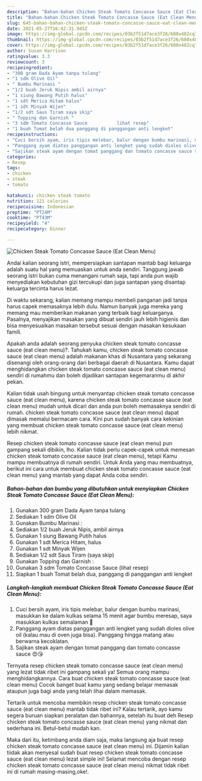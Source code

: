 ```yaml
---
description: "Bahan-bahan Chicken Steak Tomato Concasse Sauce (Eat Clean Menu) yang sedap dan Mudah Dibuat"
title: "Bahan-bahan Chicken Steak Tomato Concasse Sauce (Eat Clean Menu) yang sedap dan Mudah Dibuat"
slug: 645-bahan-bahan-chicken-steak-tomato-concasse-sauce-eat-clean-menu-yang-sedap-dan-mudah-dibuat
date: 2021-05-27T16:42:31.945Z
image: https://img-global.cpcdn.com/recipes/03b2f51d7ace3f26/680x482cq70/chicken-steak-tomato-concasse-sauce-eat-clean-menu-foto-resep-utama.jpg
thumbnail: https://img-global.cpcdn.com/recipes/03b2f51d7ace3f26/680x482cq70/chicken-steak-tomato-concasse-sauce-eat-clean-menu-foto-resep-utama.jpg
cover: https://img-global.cpcdn.com/recipes/03b2f51d7ace3f26/680x482cq70/chicken-steak-tomato-concasse-sauce-eat-clean-menu-foto-resep-utama.jpg
author: Susan Harrison
ratingvalue: 3.3
reviewcount: 3
recipeingredient:
- "300 gram Dada Ayam tanpa tulang"
- "1 sdm Olive Oil"
- " Bumbu Marinasi "
- "1/2 buah Jeruk Nipis ambil airnya"
- "1 siung Bawang Putih halus"
- "1 sdt Merica Hitam halus"
- "1 sdt Minyak Wijen"
- "1/2 sdt Saus Tiram saya skip"
- " Topping dan Garnish "
- "3 sdm Tomato Concasse Sauce           lihat resep"
- "1 buah Tomat belah dua panggang di panggangan anti lengket"
recipeinstructions:
- "Cuci bersih ayam, iris tipis melebar, balur dengan bumbu marinasi, masukkan ke dalam kulkas selama 15 menit agar bumbu meresap, saya masukkan kulkas semalaman 😬"
- "Panggang ayam diatas panggangan anti lengket yang sudah dioles olive oil (kalau mau di oven juga bisa). Panggang hingga matang atau berwarna kecoklatan."
- "Sajikan steak ayam dengan tomat panggang dan tomato concasse sauce 😍😘"
categories:
- Resep
tags:
- chicken
- steak
- tomato

katakunci: chicken steak tomato 
nutrition: 121 calories
recipecuisine: Indonesian
preptime: "PT24M"
cooktime: "PT43M"
recipeyield: "4"
recipecategory: Dinner

---
```



![Chicken Steak Tomato Concasse Sauce (Eat Clean Menu)](https://img-global.cpcdn.com/recipes/03b2f51d7ace3f26/680x482cq70/chicken-steak-tomato-concasse-sauce-eat-clean-menu-foto-resep-utama.jpg)

Andai kalian seorang istri, mempersiapkan santapan mantab bagi keluarga adalah suatu hal yang memuaskan untuk anda sendiri. Tanggung jawab seorang istri bukan cuma menangani rumah saja, tapi anda pun wajib menyediakan kebutuhan gizi tercukupi dan juga santapan yang disantap keluarga tercinta harus lezat.

Di waktu  sekarang, kalian memang mampu membeli panganan jadi tanpa harus capek memasaknya lebih dulu. Namun banyak juga mereka yang memang mau memberikan makanan yang terbaik bagi keluarganya. Pasalnya, menyajikan masakan yang dibuat sendiri jauh lebih higienis dan bisa menyesuaikan masakan tersebut sesuai dengan masakan kesukaan famili. 



Apakah anda adalah seorang penyuka chicken steak tomato concasse sauce (eat clean menu)?. Tahukah kamu, chicken steak tomato concasse sauce (eat clean menu) adalah makanan khas di Nusantara yang sekarang disenangi oleh orang-orang dari berbagai daerah di Nusantara. Kamu dapat menghidangkan chicken steak tomato concasse sauce (eat clean menu) sendiri di rumahmu dan boleh dijadikan santapan kegemaranmu di akhir pekan.

Kalian tidak usah bingung untuk menyantap chicken steak tomato concasse sauce (eat clean menu), karena chicken steak tomato concasse sauce (eat clean menu) mudah untuk dicari dan anda pun boleh memasaknya sendiri di rumah. chicken steak tomato concasse sauce (eat clean menu) dapat dimasak memalui bermacam cara. Kini pun sudah banyak cara kekinian yang membuat chicken steak tomato concasse sauce (eat clean menu) lebih nikmat.

Resep chicken steak tomato concasse sauce (eat clean menu) pun gampang sekali dibikin, lho. Kalian tidak perlu capek-capek untuk memesan chicken steak tomato concasse sauce (eat clean menu), tetapi Kamu mampu membuatnya di rumah sendiri. Untuk Anda yang mau membuatnya, berikut ini cara untuk membuat chicken steak tomato concasse sauce (eat clean menu) yang mantab yang dapat Anda coba sendiri.

<!--inarticleads1-->

##### Bahan-bahan dan bumbu yang dibutuhkan untuk menyiapkan Chicken Steak Tomato Concasse Sauce (Eat Clean Menu):

1. Gunakan 300 gram Dada Ayam tanpa tulang
1. Sediakan 1 sdm Olive Oil
1. Gunakan  Bumbu Marinasi :
1. Sediakan 1/2 buah Jeruk Nipis, ambil airnya
1. Gunakan 1 siung Bawang Putih halus
1. Gunakan 1 sdt Merica Hitam, halus
1. Gunakan 1 sdt Minyak Wijen
1. Sediakan 1/2 sdt Saus Tiram (saya skip)
1. Gunakan  Topping dan Garnish :
1. Gunakan 3 sdm Tomato Concasse Sauce           (lihat resep)
1. Siapkan 1 buah Tomat belah dua, panggang di panggangan anti lengket




<!--inarticleads2-->

##### Langkah-langkah membuat Chicken Steak Tomato Concasse Sauce (Eat Clean Menu):

1. Cuci bersih ayam, iris tipis melebar, balur dengan bumbu marinasi, masukkan ke dalam kulkas selama 15 menit agar bumbu meresap, saya masukkan kulkas semalaman 😬
1. Panggang ayam diatas panggangan anti lengket yang sudah dioles olive oil (kalau mau di oven juga bisa). Panggang hingga matang atau berwarna kecoklatan.
1. Sajikan steak ayam dengan tomat panggang dan tomato concasse sauce 😍😘




Ternyata resep chicken steak tomato concasse sauce (eat clean menu) yang lezat tidak ribet ini gampang sekali ya! Semua orang mampu menghidangkannya. Cara buat chicken steak tomato concasse sauce (eat clean menu) Cocok banget buat kamu yang sedang belajar memasak ataupun juga bagi anda yang telah lihai dalam memasak.

Tertarik untuk mencoba membikin resep chicken steak tomato concasse sauce (eat clean menu) mantab tidak ribet ini? Kalau tertarik, ayo kamu segera buruan siapkan peralatan dan bahannya, setelah itu buat deh Resep chicken steak tomato concasse sauce (eat clean menu) yang nikmat dan sederhana ini. Betul-betul mudah kan. 

Maka dari itu, ketimbang anda diam saja, maka langsung aja buat resep chicken steak tomato concasse sauce (eat clean menu) ini. Dijamin kalian tiidak akan menyesal sudah buat resep chicken steak tomato concasse sauce (eat clean menu) lezat simple ini! Selamat mencoba dengan resep chicken steak tomato concasse sauce (eat clean menu) nikmat tidak ribet ini di rumah masing-masing,oke!.


